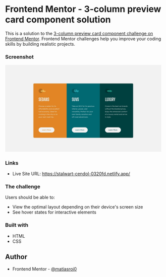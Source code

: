 # Frontend Mentor - 3-column preview card component solution

This is a solution to the [3-column preview card component challenge on Frontend Mentor](https://www.frontendmentor.io/challenges/3column-preview-card-component-pH92eAR2-). Frontend Mentor challenges help you improve your coding skills by building realistic projects. 

### Screenshot

![](./design/desktop-design.jpg)

### Links

- Live Site URL: https://stalwart-cendol-0320fd.netlify.app/

### The challenge

Users should be able to:

- View the optimal layout depending on their device's screen size
- See hover states for interactive elements

### Built with

- HTML
- CSS

## Author

- Frontend Mentor - [@matiasroj0](https://www.frontendmentor.io/profile/matiasroj0)
